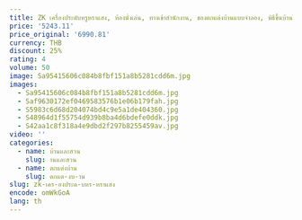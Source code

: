 ```yaml
---
title: ZK เครื่องประดับหรูหราแสง, ห้องนั่งเล่น, ทางเข้าสํานักงาน, ของตกแต่งบ้านแบบจําลอง, พิธีขึ้นบ้านใหม่, ของขวัญเคลื่อนย้ายบ้านใหม่
price: '5243.11'
price_original: '6990.81'
currency: THB
discount: 25%
rating: 4
volume: 50
image: Sa95415606c084b8fbf151a8b5281cdd6m.jpg
images:
  - Sa95415606c084b8fbf151a8b5281cdd6m.jpg
  - Saf9630172ef0469583576b1e06b179fah.jpg
  - S5983c6d68d204074bd4c9e5a1de404360.jpg
  - S48964d1f55754d939b8ba4d6bdefe0ddk.jpg
  - S42aa1c8f318a4e9dbd2f297b8255459av.jpg
video: ''
categories:
  - name: บ้านและสวน
    slug: านและสวน
  - name: ตกแต่งบ้าน
    slug: ตกแต-งบ-าน
slug: zk-เคร-องประด-บหร-หราแสง
encode: omWkGoA
lang: th
---
```

  